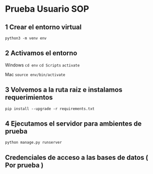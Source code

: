 # Prueba Usuario SOP

## 1 Crear el entorno virtual
`python3 -m venv env`

## 2 Activamos el entorno

Windows
`cd env`
`cd Scripts`
`activate`

Mac
`source env/bin/activate`

## 3 Volvemos a la ruta raiz e instalamos requerimientos
`pip install --upgrade -r requirements.txt`

## 4 Ejecutamos el servidor para ambientes de prueba
`python manage.py runserver`

## Credenciales de acceso a las bases de datos ( Por prueba )

<!-- Postgres cluster usuariostest-postgres created
  Username:    postgres
  Password:    H1lA5LpxnCEASfp
  Hostname:    usuariostest-postgres.internal
  Proxy port:  5432
  Postgres port:  5433
  Connection string: postgres://postgres:H1lA5LpxnCEASfp@usuariostest-postgres.internal:5432 -->